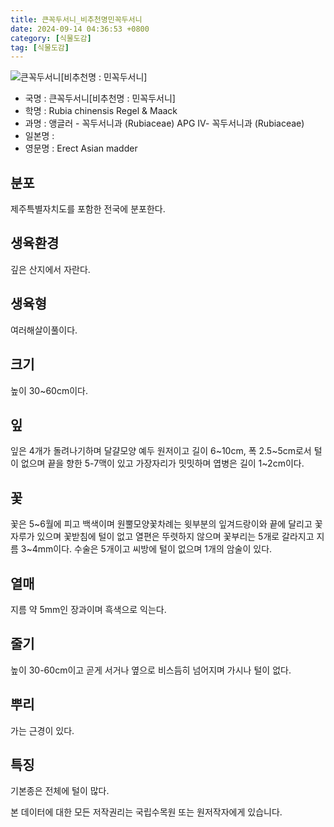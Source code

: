 ```yaml
---
title: 큰꼭두서니_비추천명민꼭두서니
date: 2024-09-14 04:36:53 +0800
category: [식물도감]
tag: [식물도감]
---
```




![큰꼭두서니[비추천명 : 민꼭두서니]](/fileUpload/plants/basic/Rubiaceae/Rubia/18203/1_th2.JPG)
- 국명 : 큰꼭두서니[비추천명 : 민꼭두서니]
- 학명 : Rubia chinensis Regel & Maack
- 과명 : 앵글러 - 꼭두서니과 (Rubiaceae) APG Ⅳ- 꼭두서니과 (Rubiaceae)
- 일본명 : 
- 영문명 : Erect Asian madder


## 분포
제주특별자치도를 포함한 전국에 분포한다.
## 생육환경
깊은 산지에서 자란다.
## 생육형
여러해살이풀이다.
## 크기
높이 30~60cm이다.
## 잎
잎은 4개가 돌려나기하며 달걀모양 예두 원저이고 길이 6~10cm, 폭 2.5~5cm로서 털이 없으며 끝을 향한 5-7맥이 있고 가장자리가 밋밋하며 엽병은 길이 1~2cm이다.
## 꽃
꽃은 5~6월에 피고 백색이며 원뿔모양꽃차례는 윗부분의 잎겨드랑이와 끝에 달리고 꽃자루가 있으며 꽃받침에 털이 없고 열편은 뚜렷하지 않으며 꽃부리는  5개로 갈라지고 지름 3~4mm이다. 수술은 5개이고 씨방에 털이 없으며 1개의 암술이 있다. 
## 열매
지름 약 5mm인 장과이며 흑색으로 익는다.
## 줄기
높이 30-60cm이고 곧게 서거나 옆으로 비스듬히 넘어지며 가시나 털이 없다.
## 뿌리
가는 근경이 있다.
## 특징
기본종은 전체에 털이 많다.






본 데이터에 대한 모든 저작권리는 국립수목원 또는 원저작자에게 있습니다.
